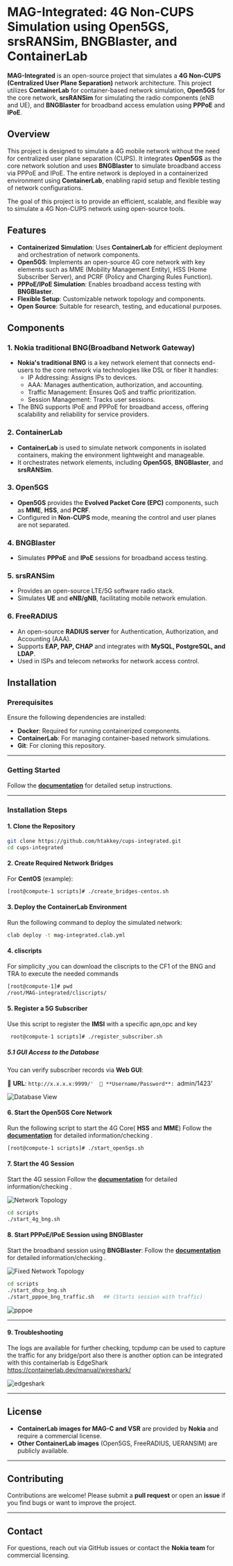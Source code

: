# **MAG-Integrated: 4G Non-CUPS Simulation using Open5GS, srsRANSim, BNGBlaster, and ContainerLab**

**MAG-Integrated** is an open-source project that simulates a **4G Non-CUPS (Centralized User Plane Separation)** network architecture. This project utilizes **ContainerLab** for container-based network simulation, **Open5GS** for the core network, **srsRANSim** for simulating the radio components (eNB and UE), and **BNGBlaster** for broadband access emulation using **PPPoE** and **IPoE**.

## **Overview**

This project is designed to simulate a 4G mobile network without the need for centralized user plane separation (CUPS). It integrates **Open5GS** as the core network solution and uses **BNGBlaster** to simulate broadband access via PPPoE and IPoE. The entire network is deployed in a containerized environment using **ContainerLab**, enabling rapid setup and flexible testing of network configurations.

The goal of this project is to provide an efficient, scalable, and flexible way to simulate a 4G Non-CUPS network using open-source tools.

## **Features**

- **Containerized Simulation**: Uses **ContainerLab** for efficient deployment and orchestration of network components.
- **Open5GS**: Implements an open-source 4G core network with key elements such as MME (Mobility Management Entity), HSS (Home Subscriber Server), and PCRF (Policy and Charging Rules Function).
- **PPPoE/IPoE Simulation**: Enables broadband access testing with **BNGBlaster**.
- **Flexible Setup**: Customizable network topology and components.
- **Open Source**: Suitable for research, testing, and educational purposes.

## **Components**

### **1. Nokia traditional BNG(Broadband Network Gateway)**
- **Nokia's traditional BNG** is a key network element that connects end-users to the core network via technologies like DSL or fiber It handles:
  - IP Addressing: Assigns IPs to devices.
  - AAA: Manages authentication, authorization, and accounting.
  - Traffic Management: Ensures QoS and traffic prioritization.
  - Session Management: Tracks user sessions.
- The BNG supports IPoE and PPPoE for broadband access, offering scalability and reliability for service providers.

### **2. ContainerLab**
- **ContainerLab** is used to simulate network components in isolated containers, making the environment lightweight and manageable.
- It orchestrates network elements, including **Open5GS**, **BNGBlaster**, and **srsRANSim**.

### **3. Open5GS**
- **Open5GS** provides the **Evolved Packet Core (EPC)** components, such as **MME**, **HSS**, and **PCRF**.
- Configured in **Non-CUPS** mode, meaning the control and user planes are not separated.

### **4. BNGBlaster**
- Simulates **PPPoE** and **IPoE** sessions for broadband access testing.

### **5. srsRANSim** 
- Provides an open-source LTE/5G software radio stack.
- Simulates **UE** and **eNB/gNB**, facilitating mobile network emulation.

### **6. FreeRADIUS**
- An open-source **RADIUS server** for Authentication, Authorization, and Accounting (AAA).
- Supports **EAP, PAP, CHAP** and integrates with **MySQL, PostgreSQL, and LDAP**.
- Used in ISPs and telecom networks for network access control.

## Installation

### Prerequisites
Ensure the following dependencies are installed:

- **Docker**: Required for running containerized components.
- **ContainerLab**: For managing container-based network simulations.
- **Git**: For cloning this repository.

---

### **Getting Started**

Follow the **[documentation](docs/installation_verification.md)** for detailed setup instructions.

---

### **Installation Steps**

#### **1. Clone the Repository**

   ```bash
   git clone https://github.com/htakkey/cups-integrated.git
   cd cups-integrated
   ```
#### **2. Create Required Network Bridges**

For **CentOS** (example):
```bash
[root@compute-1 scripts]# ./create_bridges-centos.sh
```
   
#### **3. Deploy the ContainerLab Environment**

Run the following command to deploy the simulated network:
```bash    
clab deploy -t mag-integrated.clab.yml
```
#### **4. cliscripts**
For simplicity ,you can download the cliscripts to the CF1 of the BNG and TRA to execute the needed commands
```bash
[root@compute-1]# pwd
/root/MAG-integrated/cliscripts/
```
   
#### **5. Register a 5G Subscriber**

Use this script to register the **IMSI** with a specific apn,opc and key
```bash
 root@compute-1 scripts]# ./register_subscriber.sh 
 ```
	
##### **5.1 GUI Access to the Database**
You can verify subscriber records via **Web GUI**:

📌 **URL**: `http://x.x.x.x:9999/' 
📌 **Username/Password**: `admin/1423'  

![Database View](images/Database.png)	

#### **6. Start the Open5GS Core Network**
Run the following script to start the 4G Core( **HSS** and **MME**)
Follow the **[documentation](docs/open5gs_verification.md)** for detailed information/checking .

```bash
[root@compute-1 scripts]# ./start_open5gs.sh
```
#### **7. Start the 4G Session**
Start the 4G session 
Follow the **[documentation](docs/4G_session_verification.md)** for detailed information/checking .

![Network Topology](images/4g-non-cups.png)


```bash
cd scripts
./start_4g_bng.sh
```

#### **8. Start PPPoE/IPoE Session using BNGBlaster**
Start the broadband session using **BNGBlaster**:
Follow the **[documentation](docs/fixed-sessions_verification.md)** for detailed information/checking .

![Fixed Network Topology](images/fixed-bng.png)

```bash
cd scripts
./start_dhcp_bng.sh
./start_pppoe_bng_traffic.sh   ## (Starts session with traffic)
```
![pppoe](images/pppoe.png)    

---

#### **9. Troubleshooting**

The logs are available for further checking, tcpdump can be used to capture the traffic for any bridge/port
also  there is another option can be integrated with this containerlab is EdgeShark https://containerlab.dev/manual/wireshark/ 
 

![edgeshark](images/edgeshark.png)

---

## **License**
- **ContainerLab images for MAG-C and VSR** are provided by **Nokia** and require a commercial license.
- **Other ContainerLab images** (Open5GS, FreeRADIUS, UERANSIM) are publicly available.

---

## **Contributing**
Contributions are welcome! Please submit a **pull request** or open an **issue** if you find bugs or want to improve the project.

---

## **Contact**
For questions, reach out via GitHub issues or contact the **Nokia team** for commercial licensing.
